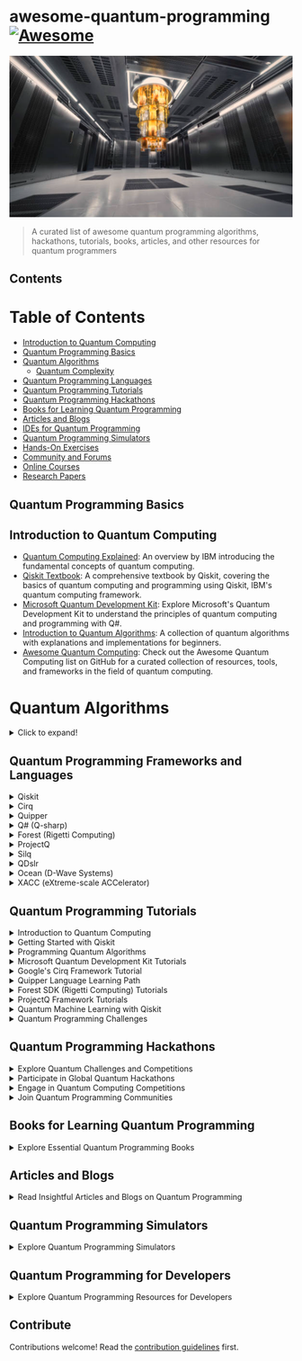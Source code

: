 # awesome-quantum-programming [![Awesome](https://awesome.re/badge.svg)](https://awesome.re)

![Quantum programming. A comprehensive list of free resources](quantum_programming.png)

> A curated list of awesome quantum programming algorithms, hackathons, tutorials, books, articles, and other resources for quantum programmers

## Contents

# Table of Contents

- [Introduction to Quantum Computing](#introduction-to-quantum-computing)
- [Quantum Programming Basics](#quantum-programming-basics)
- [Quantum Algorithms](#quantum-algorithms)
  - [Quantum Complexity](#quantum-complexity)
- [Quantum Programming Languages](#quantum-programming-languages)
- [Quantum Programming Tutorials](#quantum-programming-tutorials)
- [Quantum Programming Hackathons](#quantum-programming-hackathons)
- [Books for Learning Quantum Programming](#books-for-learning-quantum-programming)
- [Articles and Blogs](#articles-and-blogs)
- [IDEs for Quantum Programming](#ides-for-quantum-programming)
- [Quantum Programming Simulators](#quantum-programming-simulators)
- [Hands-On Exercises](#hands-on-exercises)
- [Community and Forums](#community-and-forums)
- [Online Courses](#online-courses)
- [Research Papers](#research-papers)


## Quantum Programming Basics

## Introduction to Quantum Computing

- [Quantum Computing Explained](https://www.ibm.com/quantum-computing/learn/what-is-quantum-computing/): An overview by IBM introducing the fundamental concepts of quantum computing.
- [Qiskit Textbook](https://qiskit.org/textbook/preface.html): A comprehensive textbook by Qiskit, covering the basics of quantum computing and programming using Qiskit, IBM's quantum computing framework.
- [Microsoft Quantum Development Kit](https://learn.microsoft.com/en-us/azure/quantum/): Explore Microsoft's Quantum Development Kit to understand the principles of quantum computing and programming with Q#.
- [Introduction to Quantum Algorithms](https://quantumalgorithmzoo.org/): A collection of quantum algorithms with explanations and implementations for beginners.
- [Awesome Quantum Computing](https://github.com/sindresorhus/awesome-quantum-computing): Check out the Awesome Quantum Computing list on GitHub for a curated collection of resources, tools, and frameworks in the field of quantum computing.

# Quantum Algorithms
<details>
<summary>Click to expand!</summary>

## Overview
- [Quantum Algorithms Overview](https://en.wikipedia.org/wiki/Quantum_algorithm): A comprehensive introduction to quantum algorithms, covering fundamental concepts and their applications.

## Search Algorithms
- [Grover's Algorithm](https://en.wikipedia.org/wiki/Grover%27s_algorithm): Learn about Grover's algorithm, a quantum algorithm for unstructured search that provides a quadratic speedup over classical algorithms.

## Factorization
- [Shor's Algorithm](https://en.wikipedia.org/wiki/Shor%27s_algorithm): Explore Shor's algorithm, a groundbreaking quantum algorithm that efficiently factors large numbers, posing a threat to classical public-key cryptography.

## Quantum Fourier Transform
- [Quantum Fourier Transform](https://en.wikipedia.org/wiki/Quantum_Fourier_transform): Understand the Quantum Fourier Transform, a key component in many quantum algorithms, including Shor's algorithm.

## Variational Quantum Algorithms
- [Variational Quantum Algorithms](https://en.wikipedia.org/wiki/Variational_quantum_algorithm): Delve into variational quantum algorithms, a class of algorithms that use quantum computers to optimize a parameterized quantum circuit for specific tasks.

## Machine Learning
- [Quantum Machine Learning](https://en.wikipedia.org/wiki/Quantum_machine_learning): Explore the intersection of quantum computing and machine learning, including algorithms that leverage quantum parallelism to enhance computational efficiency.

## Quantum Walks
- [Quantum Walks](https://en.wikipedia.org/wiki/Quantum_walk): Learn about quantum walks, a quantum analog to classical random walks, with applications in algorithm design and quantum information processing.

## Adiabatic Quantum Computing
- [Adiabatic Quantum Computing](https://en.wikipedia.org/wiki/Adiabatic_quantum_computation): Understand adiabatic quantum computing, an alternative approach to quantum computation based on the adiabatic theorem.

## Combinatorial Optimization
- [Quantum Approximate Optimization Algorithm (QAOA)](https://en.wikipedia.org/wiki/Quantum_approximate_optimization_algorithm): Explore QAOA, a quantum algorithm designed for combinatorial optimization problems, with applications in various fields.

## Quantum Complexity
- [BQP Complexity Class](https://en.wikipedia.org/wiki/BQP): Learn about the Bounded-error Quantum Polynomial time (BQP) complexity class, which characterizes problems efficiently solvable by a quantum computer.

</details>

## Quantum Programming Frameworks and Languages

<details>
<summary>Qiskit</summary>

- Developed by [IBM](http://www.research.ibm.com/ibm-q/).
- Open-source and widely used.
- Comprehensive suite for quantum computing.
</details>

<details>
<summary>Cirq</summary>

- Developed by [Google](https://quantumai.google/cirq).
- Targets NISQ (Noisy Intermediate-Scale Quantum) devices.
- Focuses on defining and simulating quantum circuits.
</details>

<details>
<summary>Quipper</summary>

- Developed by [Microsoft Research and the University of Oxford](https://www.maths.ox.ac.uk/groups/computational-foundations-computer-science/quantum-computing).
- High-level quantum programming language.
- Emphasizes a functional programming approach.
</details>

<details>
<summary>Q# (Q-sharp)</summary>

- Developed by [Microsoft](https://learn.microsoft.com/en-us/azure/quantum/).
- Part of the Quantum Development Kit.
- Integrates with Visual Studio.
</details>

<details>
<summary>Forest (Rigetti Computing)</summary>

- Includes Quil (Quantum Instruction Language).
- Open-source and part of the [Forest SDK](https://www.rigetti.com/forest).
</details>

<details>
<summary>ProjectQ</summary>

- Open-source framework.
- Enables quantum programming using high-level Python syntax.
- Aims to support various quantum hardware architectures.
</details>

<details>
<summary>Silq</summary>

- Developed by [ETH Zurich](https://silq.ethz.ch/).
- Focuses on improving expressiveness and safety.
- Introduces high-level abstractions.
</details>

<details>
<summary>QDslr</summary>

- Quantum Domain-Specific Language for Rigetti quantum processors.
- Designed to simplify quantum program development.
- Aims to make quantum computing more accessible.
</details>

<details>
<summary>Ocean (D-Wave Systems)</summary>

- Provides tools for quantum annealing.
- D-Wave's quantum processing unit (QPU) is accessed through [Ocean](https://docs.ocean.dwavesys.com/).
</details>

<details>
<summary>XACC (eXtreme-scale ACCelerator)</summary>

- Quantum programming framework.
- Supports various quantum and classical accelerators.
- Aims to provide a hardware-agnostic approach.
</details>

## Quantum Programming Tutorials

<details>
<summary>Introduction to Quantum Computing</summary>

- [Quantum Computing Basics](https://www.ibm.com/quantum-computing/learn/what-is-quantum-computing/)
- [Understanding Qubits and Quantum Gates](https://www.quantum-inspire.com/kbase/qubit-technology/)
- [Quantum Superposition and Entanglement](https://www.scientificamerican.com/article/quantum-superposition-and-entanglement/)
</details>

<details>
<summary>Getting Started with Qiskit</summary>

- [Qiskit Installation Guide](https://qiskit.org/documentation/install.html)
- [Creating Your First Quantum Circuit](https://qiskit.org/documentation/tutorials/circuits/1_getting_started_with_qiskit.html)
- [Simulating Quantum Circuits with Qiskit](https://qiskit.org/documentation/tutorials/circuits/3_simulator_backends.html)
</details>

<details>
<summary>Programming Quantum Algorithms</summary>

- [Implementing Grover's Algorithm](https://quantum-computing.ibm.com/docs/guide/q-algos/grover)
- [Shor's Algorithm and Quantum Factorization](https://www.scottaaronson.com/blog/?p=208)
- [Quantum Machine Learning Basics](https://www.cs.umd.edu/class/fall2020/cmsc657/projects/group_5.pdf)
</details>

<details>
<summary>Microsoft Quantum Development Kit Tutorials</summary>

- [Introduction to Q# Programming](https://learn.microsoft.com/en-us/azure/quantum/quickstarts/1-install-command-line?tabs=tabid-vscode)
- [Quantum Teleportation and Quantum Error Correction](https://learn.microsoft.com/en-us/samples/ms-quantum/samples/)
- [Using Quantum Machine Learning Libraries in Q#](https://learn.microsoft.com/en-us/azure/quantum/optimization)
</details>

<details>
<summary>Google's Cirq Framework Tutorial</summary>

- [Building Quantum Circuits with Cirq](https://quantumai.google/cirq/tutorials)
- [Optimizing Quantum Algorithms for NISQ Devices](https://quantumai.google/cirq/tutorials/educators/nisq-algorithms)
- [Simulating Noisy Intermediate-Scale Quantum (NISQ) Circuits](https://quantumai.google/cirq/simulators)
</details>

<details>
<summary>Quipper Language Learning Path</summary>

- [Introduction to Quipper Programming](https://www.mathstat.dal.ca/~selinger/quipper/)
- [Functional Quantum Programming Concepts](https://www.youtube.com/watch?v=RX1FV_hXw_8)
- [Using Quipper for Quantum Circuit Design](https://arxiv.org/abs/1304.5485)
</details>

<details>
<summary>Forest SDK (Rigetti Computing) Tutorials</summary>

- [Programming Quantum Computers with Quil](https://pyquil-docs.rigetti.com/en/stable/start.html)
- [Hybrid Quantum-Classical Computing with Forest](https://pyquil-docs.rigetti.com/en/stable/wavefunction_simulator.html)
- [Accessing Quantum Cloud Services with Forest](https://www.rigetti.com/forest)
</details>

<details>
<summary>ProjectQ Framework Tutorials</summary>

- [Quantum Programming in Python with ProjectQ](https://projectq.readthedocs.io/en/latest/tutorials.html)
- [High-Level Quantum Abstractions in ProjectQ](https://projectq.readthedocs.io/en/latest/projects/high-level-abstractions.html)
- [Running Quantum Programs on Different Architectures](https://projectq.readthedocs.io/en/latest/projects/architectures.html)
</details>

<details>
<summary>Quantum Machine Learning with Qiskit</summary>

- [Introduction to Quantum Machine Learning](https://qiskit.org/textbook/ch-machine-learning/machine-learning-qiskit-p1.html)
- [Implementing Quantum Neural Networks](https://qiskit.org/textbook/ch-machine-learning/machine-learning-qiskit-p2.html)
- [Quantum Support Vector Machines with Qiskit](https://qiskit.org/textbook/ch-machine-learning/machine-learning-qiskit-p4.html)
</details>

<details>
<summary>Quantum Programming Challenges</summary>

- [Solving Quantum Coding Challenges](https://www.hackerrank.com/domains/tutorials/10-days-of-javascript)
- [Participating in Quantum Hackathons](https://qhack.ai/)
- [Contributing to Open-Source Quantum Projects](https://github.com/topics/quantum-computing)
</details>


## Quantum Programming Hackathons

<details>
<summary>Explore Quantum Challenges and Competitions</summary>

- [IBM Quantum Challenge](https://www.ibm.com/quantum-computing/challenge)
- [Qiskit Hackathon](https://qiskit.org/events/)
- [Microsoft Quantum Challenge](https://learn.microsoft.com/en-us/azure/quantum/quantum-challenge-2022)
</details>

<details>
<summary>Participate in Global Quantum Hackathons</summary>

- [QHack](https://qhack.ai/)
- [Rigetti Quantum Computing Hackathon](https://www.rigetti.com/hackathon)
- [Quantum Open Source Foundation (QOSF) Mentorship Program](https://www.qosf.org/)
</details>

<details>
<summary>Engage in Quantum Computing Competitions</summary>

- [Google Quantum Spring Symposium](https://quantumai.googleblog.com/2022/03/recap-of-google-quantum-spring.html)
- [Quantum Software Challenges](https://www.cioe.cn/en)
- [Quantum Development Challenges on HackerRank](https://www.hackerrank.com/domains/tutorials/10-days-of-javascript)
</details>

<details>
<summary>Join Quantum Programming Communities</summary>

- [Quantum Open Source Foundation (QOSF) Community](https://qosf.org/community/)
- [Quantum Computing Stack Exchange](https://quantum.stackexchange.com/)
- [Qiskit Community Forum](https://quantumcomputing.stackexchange.com/)
</details>


## Books for Learning Quantum Programming

<details>
<summary>Explore Essential Quantum Programming Books</summary>

1. [Quantum Computation and Quantum Information](https://www.amazon.com/Quantum-Computation-Information-Anniversary-Edition/dp/1107002176) by Michael A. Nielsen and Isaac L. Chuang
2. [Quantum Computing: A Gentle Introduction](https://www.amazon.com/Quantum-Computing-Gentle-Introduction/dp/0262539530) by Eleanor G. Rieffel and Wolfgang H. Polak
3. [Programming Quantum Computers: Essential Algorithms and Code Samples](https://www.amazon.com/Programming-Quantum-Computers-Essential-Algorithms/dp/1492039683) by Eric R. Johnston, Nic Harrigan, and Mercedes Gimeno-Segovia
4. [Quantum Computing for Computer Scientists](https://www.amazon.com/Quantum-Computing-Computer-Scientists-Yanofsky/dp/0521879965) by Noson S. Yanofsky and Mirco A. Mannucci
5. [Learn Quantum Computing with Python and Q#](https://www.amazon.com/Learn-Quantum-Computing-Python-Q/dp/1484273285) by Sarah C. Kaiser and Chris Granade
</details>

## Articles and Blogs

<details>
<summary>Read Insightful Articles and Blogs on Quantum Programming</summary>

1. [Quantum Programming: Getting Started with the Basics](https://www.ibm.com/cloud/learn/quantum-programming-basics)
2. [The Quantum Quest: Top Blogs on Quantum Computing](https://medium.com/swlh/the-quantum-quest-top-blogs-on-quantum-computing-5f67da163fa3)
3. [Microsoft Quantum Blog](https://www.microsoft.com/en-us/quantum/blog/)
4. [Qiskit Blog](https://www.ibm.com/cloud/learn/quantum-programming-basics)
5. [Quantum Computing Report](https://quantumcomputingreport.com/)
</details>

## Quantum Programming Simulators

<details>
<summary>Explore Quantum Programming Simulators</summary>

1. [IBM Quantum Experience](https://www.ibm.com/quantum-computing/)
2. [Microsoft Quantum Development Kit](https://www.microsoft.com/en-us/quantum/development-kit)
3. [Qiskit](https://qiskit.org/)
4. [Rigetti Forest](https://rigetti.com/forest)
5. [Google Cirq](https://quantumai.google/cirq)
</details>

## Quantum Programming for Developers

<details>
<summary>Explore Quantum Programming Resources for Developers</summary>

### Hands-On Exercises

1. [IBM Quantum Experience - Programming Exercises](https://www.ibm.com/quantum-computing/)
2. [Microsoft Quantum Katas](https://learn.microsoft.com/en-us/azure/quantum/)
3. [Qiskit Tutorials](https://qiskit.org/documentation/tutorials/)

### Community and Forums

1. [Quantum Computing Stack Exchange](https://quantum.stackexchange.com/)
2. [IBM Quantum Community](https://quantum-computing.ibm.com/docs/collaborative/)
3. [Qiskit Community](https://qiskit.org/community)

### Online Courses

1. [edX - Quantum Machine Learning](https://www.edx.org/professional-certificate/quantum-machine-learning)
2. [Coursera - Quantum Computing for Developers](https://www.coursera.org/learn/quantum-computing-for-developers)
3. [Udacity - Introduction to Quantum Computing](https://www.udacity.com/course/intro-to-quantum-computing--nd220)
</details>

## Contribute

Contributions welcome! Read the [contribution guidelines](contributing.md) first.